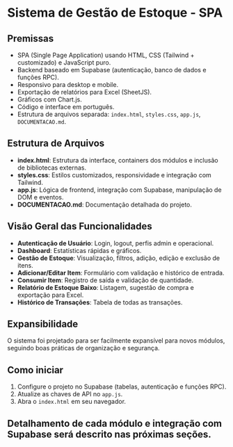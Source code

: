 # Sistema de Gestão de Estoque - SPA

## Premissas
- SPA (Single Page Application) usando HTML, CSS (Tailwind + customizado) e JavaScript puro.
- Backend baseado em Supabase (autenticação, banco de dados e funções RPC).
- Responsivo para desktop e mobile.
- Exportação de relatórios para Excel (SheetJS).
- Gráficos com Chart.js.
- Código e interface em português.
- Estrutura de arquivos separada: `index.html`, `styles.css`, `app.js`, `DOCUMENTACAO.md`.

## Estrutura de Arquivos
- **index.html**: Estrutura da interface, containers dos módulos e inclusão de bibliotecas externas.
- **styles.css**: Estilos customizados, responsividade e integração com Tailwind.
- **app.js**: Lógica de frontend, integração com Supabase, manipulação de DOM e eventos.
- **DOCUMENTACAO.md**: Documentação detalhada do projeto.

## Visão Geral das Funcionalidades
- **Autenticação de Usuário**: Login, logout, perfis admin e operacional.
- **Dashboard**: Estatísticas rápidas e gráficos.
- **Gestão de Estoque**: Visualização, filtros, adição, edição e exclusão de itens.
- **Adicionar/Editar Item**: Formulário com validação e histórico de entrada.
- **Consumir Item**: Registro de saída e validação de quantidade.
- **Relatório de Estoque Baixo**: Listagem, sugestão de compra e exportação para Excel.
- **Histórico de Transações**: Tabela de todas as transações.

## Expansibilidade
O sistema foi projetado para ser facilmente expansível para novos módulos, seguindo boas práticas de organização e segurança.

## Como iniciar
1. Configure o projeto no Supabase (tabelas, autenticação e funções RPC).
2. Atualize as chaves de API no `app.js`.
3. Abra o `index.html` em seu navegador.

## Detalhamento de cada módulo e integração com Supabase será descrito nas próximas seções. 